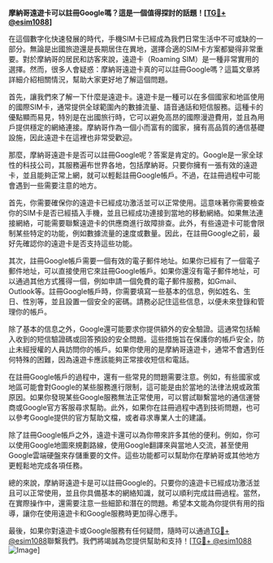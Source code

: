 **摩納哥遠遊卡可以註冊Google嗎？這是一個值得探討的話題！[[TG💪+ @esim1088](https://t.me/s/esim1088)]**

在這個數字化快速發展的時代，手機SIM卡已經成為我們日常生活中不可或缺的一部分。無論是出國旅遊還是長期居住在異地，選擇合適的SIM卡方案都變得非常重要。對於摩納哥的居民和訪客來說，遠遊卡（Roaming SIM）是一種非常實用的選擇。然而，很多人會疑惑：摩納哥遠遊卡真的可以註冊Google嗎？這篇文章將詳細介紹相關情況，幫助大家更好地了解這個問題。

首先，讓我們來了解一下什麼是遠遊卡。遠遊卡是一種可以在多個國家和地區使用的國際SIM卡，通常提供全球範圍內的數據流量、語音通話和短信服務。這種卡的優點顯而易見，特別是在出國旅行時，它可以避免高昂的國際漫遊費用，並且為用戶提供穩定的網絡連接。摩納哥作為一個小而富有的國家，擁有高品質的通信基礎設施，因此遠遊卡在這裡也非常受歡迎。

那麼，摩納哥遠遊卡是否可以註冊Google呢？答案是肯定的。Google是一家全球性的科技公司，其服務遍布世界各地，包括摩納哥。只要你擁有一張有效的遠遊卡，並且能夠正常上網，就可以輕鬆註冊Google帳戶。不過，在註冊過程中可能會遇到一些需要注意的地方。

首先，你需要確保你的遠遊卡已經成功激活並可以正常使用。這意味著你需要檢查你的SIM卡是否已經插入手機，並且已經成功連接到當地的移動網絡。如果無法連接網絡，可能需要聯繫遠遊卡的供應商進行故障排查。此外，有些遠遊卡可能會限制某些特定的功能，例如數據流量的速度或數量。因此，在註冊Google之前，最好先確認你的遠遊卡是否支持這些功能。

其次，註冊Google帳戶需要一個有效的電子郵件地址。如果你已經有了一個電子郵件地址，可以直接使用它來註冊Google帳戶。如果你還沒有電子郵件地址，可以通過其他方式獲得一個，例如申請一個免費的電子郵件服務，如Gmail、Outlook等。註冊Google帳戶時，你需要填寫一些基本的信息，例如姓名、生日、性別等，並且設置一個安全的密碼。請務必記住這些信息，以便未來登錄和管理你的帳戶。

除了基本的信息之外，Google還可能要求你提供額外的安全驗證。這通常包括輸入收到的短信驗證碼或回答預設的安全問題。這些措施旨在保護你的帳戶安全，防止未經授權的人員訪問你的帳戶。如果你使用的是摩納哥遠遊卡，通常不會遇到任何特殊的困難，因為遠遊卡應該能夠正常接收短信和電話。

在註冊Google帳戶的過程中，還有一些常見的問題需要注意。例如，有些國家或地區可能會對Google的某些服務進行限制，這可能是由於當地的法律法規或政策原因。如果你發現某些Google服務無法正常使用，可以嘗試聯繫當地的通信運營商或Google官方客服尋求幫助。此外，如果你在註冊過程中遇到技術問題，也可以參考Google提供的官方幫助文檔，或者尋求專業人士的建議。

除了註冊Google帳戶之外，遠遊卡還可以為你帶來許多其他的便利。例如，你可以使用Google地圖來規劃路線，使用Google翻譯來與當地人交流，甚至使用Google雲端硬盤來存儲重要的文件。這些功能都可以幫助你在摩納哥或其他地方更輕鬆地完成各項任務。

總的來說，摩納哥遠遊卡是可以註冊Google的。只要你的遠遊卡已經成功激活並且可以正常使用，並且你具備基本的網絡知識，就可以順利完成註冊過程。當然，在實際操作中，還需要注意一些細節和潛在的問題。希望本文能為你提供有用的指導，讓你在使用遠遊卡和Google服務時更加得心應手。

最後，如果你對遠遊卡或Google服務有任何疑問，隨時可以通過[TG💪+ @esim1088](https://t.me/s/esim1088)聯繫我們。我們將竭誠為您提供幫助和支持！[[TG💪+ @esim1088](https://t.me/s/esim1088) ![Image](https://i.postimg.cc/4NQfJmqS/Snipaste-2025-05-13-00-14-12.png)]